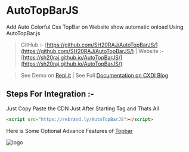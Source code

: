 # AutoTopBarJS
Add Auto Colorful Css TopBar on Website show automatic onload Using AutoTopBar.js

> GitHub :- [https://github.com/SH20RAJ/AutoTopBarJS/](https://github.com/SH20RAJ/AutoTopBarJS/) | Website :- [https://sh20raj.github.io/AutoTopBarJS/](https://sh20raj.github.io/AutoTopBarJS/)


> See Demo on [Repl.it](https://tutorials.sh20raj.repl.co/add-topbar-onload/) | See Full [Documentation on CXDI Blog](https://codexdindia.blogspot.com/2021/05/add-auto-colorful-css-topbar-on-websiteshow-automatic-onload-ft-.html) 


## Steps For Integration :-

Just Copy Paste the CDN Just After Starting <body> Tag and Thats All

```html
<script src="https://rebrand.ly/AutoTopBarJS"></script>
```
   
Here is Some Optional Advance Features of [Topbar](https://buunguyen.github.io/topbar/)

![logo](https://sh20raj.github.io/AutoTopBarJS/logo.png)
